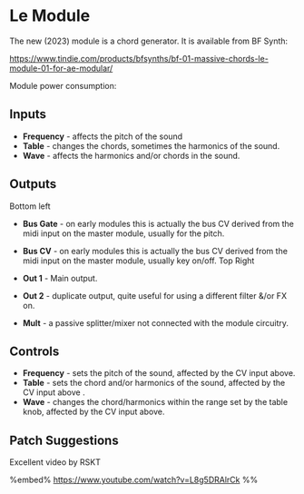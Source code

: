 # Le Module

The new (2023) module is a chord generator. It is available from BF Synth:

https://www.tindie.com/products/bfsynths/bf-01-massive-chords-le-module-01-for-ae-modular/

Module power consumption:

## Inputs

* **Frequency** - affects the pitch of the sound
* **Table** - changes the chords, sometimes the harmonics  of the sound.
* **Wave** -  affects the harmonics and/or chords in the sound.

## Outputs

Bottom left
* **Bus Gate** - on early modules this is actually the bus CV derived from the midi input on the master module, usually for the pitch.
* **Bus CV** - on early modules this is actually the bus CV derived from the midi input on the master module, usually key on/off.
Top Right
* **Out 1** - Main output.
* **Out 2** - duplicate output, quite useful for using a different filter &/or FX on. 

* **Mult** - a passive splitter/mixer not connected with the module circuitry.

## Controls

* **Frequency** - sets the pitch of the sound, affected by the CV input above.
* **Table** - sets the chord and/or harmonics of the sound, affected by the CV input above .
* **Wave** - changes the chord/harmonics within the range set by the table knob, affected by the CV input above.

## Patch Suggestions

Excellent video by RSKT

%embed% https://www.youtube.com/watch?v=L8g5DRAlrCk %%
